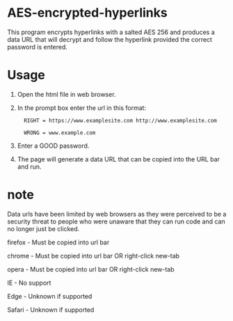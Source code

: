 # AES-encrypted-hyperlinks
This program encrypts hyperlinks with a salted AES 256 and produces a data URL that will decrypt and follow the hyperlink provided the correct password is entered.

# Usage
1. Open the html file in web browser.
2. In the prompt box enter the url in this format:

         RIGHT = https://www.examplesite.com http://www.examplesite.com
         
         WRONG = www.example.com
         
3. Enter a GOOD password.
4. The page will generate a data URL that can be copied into the URL bar and run.

# note
Data urls have been limited by web browsers as they were perceived to be a security threat to people who were unaware that they can run code and can no longer just be clicked.

firefox - Must be copied into url bar

chrome  - Must be copied into url bar OR right-click new-tab

opera   - Must be copied into url bar OR right-click new-tab

IE      - No support

Edge    - Unknown if supported

Safari  - Unknown if supported


